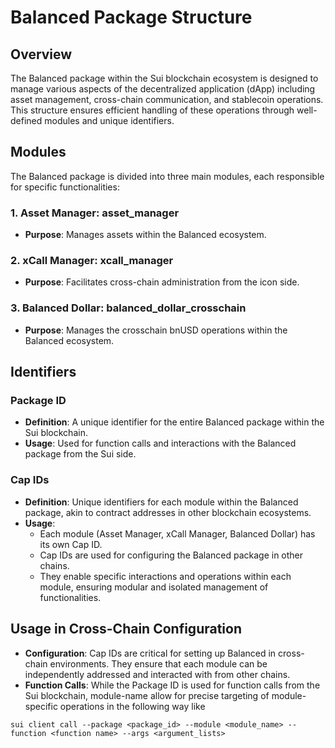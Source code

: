 # Balanced Package Structure

## Overview

The Balanced package within the Sui blockchain ecosystem is designed to manage various aspects of the decentralized application (dApp) including asset management, cross-chain communication, and stablecoin operations. This structure ensures efficient handling of these operations through well-defined modules and unique identifiers.

## Modules

The Balanced package is divided into three main modules, each responsible for specific functionalities:

### 1. Asset Manager: asset_manager
- **Purpose**: Manages assets within the Balanced ecosystem.
  
### 2. xCall Manager: xcall_manager
- **Purpose**: Facilitates cross-chain administration from the icon side.

### 3. Balanced Dollar: balanced_dollar_crosschain
- **Purpose**: Manages the crosschain bnUSD operations within the Balanced ecosystem.

## Identifiers

### Package ID
- **Definition**: A unique identifier for the entire Balanced package within the Sui blockchain.
- **Usage**: Used for function calls and interactions with the Balanced package from the Sui side.

### Cap IDs
- **Definition**: Unique identifiers for each module within the Balanced package, akin to contract addresses in other blockchain ecosystems.
- **Usage**:
  - Each module (Asset Manager, xCall Manager, Balanced Dollar) has its own Cap ID.
  - Cap IDs are used for configuring the Balanced package in other chains.
  - They enable specific interactions and operations within each module, ensuring modular and isolated management of functionalities.

## Usage in Cross-Chain Configuration

- **Configuration**: Cap IDs are critical for setting up Balanced in cross-chain environments. They ensure that each module can be independently addressed and interacted with from other chains.
- **Function Calls**: While the Package ID is used for function calls from the Sui blockchain, module-name allow for precise targeting of module-specific operations in the following way like

```shell
sui client call --package <package_id> --module <module_name> --function <function name> --args <argument_lists> 
```


